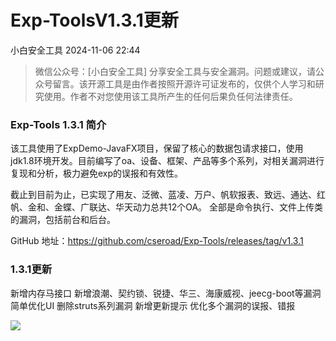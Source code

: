 #  Exp-ToolsV1.3.1更新   
 小白安全工具   2024-11-06 22:44  
  
> 微信公众号：[小白安全工具]
分享安全工具与安全漏洞。问题或建议，请公众号留言。该开源工具是由作者按照开源许可证发布的，仅供个人学习和研究使用。作者不对您使用该工具所产生的任何后果负任何法律责任。  
  
### Exp-Tools 1.3.1 简介  
  
该工具使用了ExpDemo-JavaFX项目，保留了核心的数据包请求接口，使用jdk1.8环境开发。目前编写了oa、设备、框架、产品等多个系列，对相关漏洞进行复现和分析，极力避免exp的误报和有效性。  
  
截止到目前为止，已实现了用友、泛微、蓝凌、万户、帆软报表、致远、通达、红帆、金和、金蝶、广联达、华天动力总共12个OA。 全部是命令执行、文件上传类的漏洞，包括前台和后台。  
  
GitHub 地址：https://github.com/cseroad/Exp-Tools/releases/tag/v1.3.1  
### 1.3.1更新  
  
新增内存马接口
新增浪潮、契约锁、锐捷、华三、海康威视、jeecg-boot等漏洞
简单优化UI
删除struts系列漏洞
新增更新提示
优化多个漏洞的误报、错报  
  
![](https://mmbiz.qpic.cn/mmbiz_png/KicmrANvtgkqrfu5BbYbVic1aavxAUHcroJIBxxkd5RcVwSyY7wYbpKy7CvZPdcHZ1Mt31jOtFiaqwftg69gTtogA/640?wx_fmt=png&from=appmsg "")  
  
